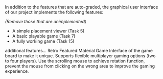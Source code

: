 In addition to the features that are auto-graded, the graphical user interface
of our project implements the following features:

*(Remove those that are unimplemented)*

 - A simple placement viewer (Task 5)
 - A basic playable game (Task 7)
 - A fully working game (Task 15)


additional features...
Retro Featured Material Game Interface of the game board to make it unique.
Supports flexible multiplayer gaming options (two to four players).
Use the scrolling mouse to achieve rotation function, prevent the mouse from clicking on the wrong area to improve the gaming experience.